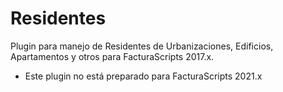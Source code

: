 # Residentes
Plugin para manejo de Residentes de Urbanizaciones, Edificios, Apartamentos y otros para FacturaScripts 2017.x.

- Este plugin no está preparado para FacturaScripts 2021.x